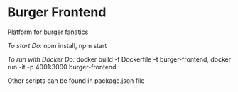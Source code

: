 # Burger Frontend
Platform for burger fanatics

*To start Do:*
npm install, 
npm start

*To run with Docker Do:*
docker build -f Dockerfile -t burger-frontend, 
docker run -it -p 4001:3000 burger-frontend

Other scripts can be found in package.json file